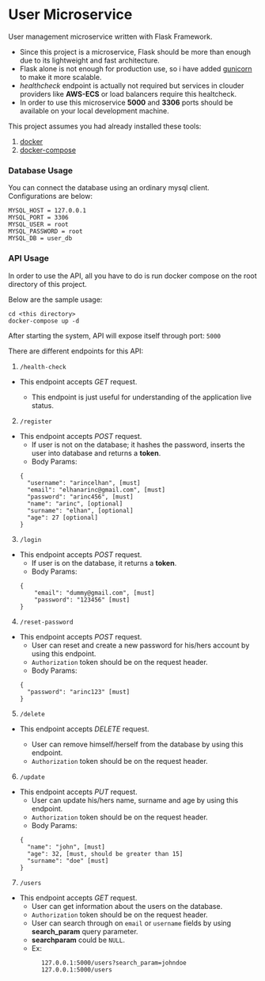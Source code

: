 # User Microservice

User management microservice written with Flask Framework.

- Since this project is a microservice, Flask should be more than enough due to its lightweight and fast architecture.
- Flask alone is not enough for production use, so i have added [gunicorn](https://gunicorn.org/) to make it more scalable.
- _healthcheck_ endpoint is actually not required but services in clouder providers like **AWS-ECS** or load balancers require this healtcheck.
- In order to use this microservice **5000** and **3306** ports should be available on your local development machine.

This project assumes you had already installed these tools:

1. [docker](https://www.docker.com/)
2. [docker-compose](https://docs.docker.com/compose/)

### Database Usage

You can connect the database using an ordinary mysql client. Configurations are below:

```
MYSQL_HOST = 127.0.0.1
MYSQL_PORT = 3306
MYSQL_USER = root
MYSQL_PASSWORD = root
MYSQL_DB = user_db
```

### API Usage

In order to use the API, all you have to do is run docker compose on the root directory of this project.

Below are the sample usage:

```
cd <this directory>
docker-compose up -d
```

After starting the system, API will expose itself through port: `5000`

There are different endpoints for this API:

1. `/health-check`

- This endpoint accepts _GET_ request.

  - This endpoint is just useful for understanding of the application live status.

2. `/register`

- This endpoint accepts _POST_ request.
  - If user is not on the database; it hashes the password, inserts the user into database and returns a **token**.
  - Body Params:
  ```
  {
    "username": "arincelhan", [must]
    "email": "elhanarinc@gmail.com", [must]
    "password": "arinc456", [must]
    "name": "arinc", [optional]
    "surname": "elhan", [optional]
    "age": 27 [optional]
  }
  ```

3. `/login`

- This endpoint accepts _POST_ request.
  - If user is on the database, it returns a **token**.
  - Body Params:
  ```
  {
      "email": "dummy@gmail.com", [must]
      "password": "123456" [must]
  }
  ```

4. `/reset-password`

- This endpoint accepts _POST_ request.
  - User can reset and create a new password for his/hers account by using this endpoint.
  - `Authorization` token should be on the request header.
  - Body Params:
  ```
  {
    "password": "arinc123" [must]
  }
  ```

5. `/delete`

- This endpoint accepts _DELETE_ request.

  - User can remove himself/herself from the database by using this endpoint.
  - `Authorization` token should be on the request header.

6. `/update`

- This endpoint accepts _PUT_ request.
  - User can update his/hers name, surname and age by using this endpoint.
  - `Authorization` token should be on the request header.
  - Body Params:
  ```
  {
    "name": "john", [must]
    "age": 32, [must, should be greater than 15]
    "surname": "doe" [must]
  }
  ```

7. `/users`

- This endpoint accepts _GET_ request.
  - User can get information about the users on the database.
  - `Authorization` token should be on the request header.
  - User can search through on `email` or `username` fields by using
    **search_param** query parameter.
  - **searchparam** could be `NULL`.
  - Ex:
  ```
        127.0.0.1:5000/users?search_param=johndoe
        127.0.0.1:5000/users
  ```
